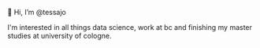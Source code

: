 👋 Hi, I’m @tessajo

I'm interested in all things data science, work at bc and finishing my master studies at university of cologne.

